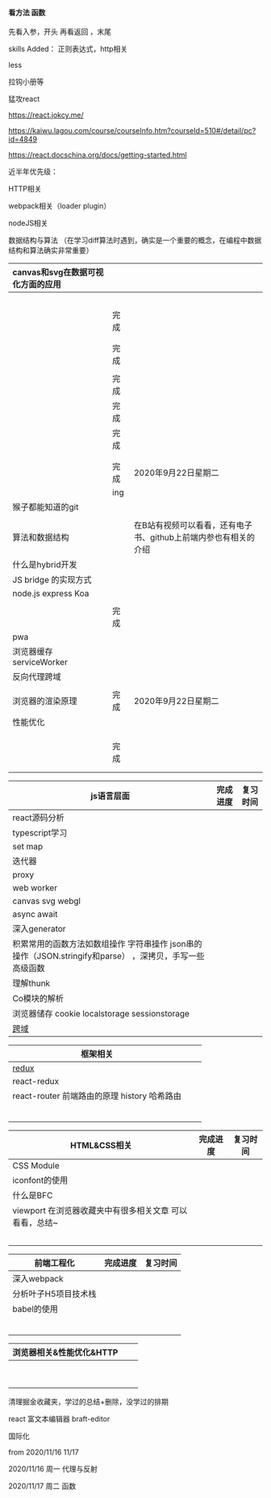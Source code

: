 #### 看方法 函数
先看入参，开头
再看返回 ，末尾

skills Added： 正则表达式，http相关

less

拉钩小册等

猛攻react 

https://react.jokcy.me/

https://kaiwu.lagou.com/course/courseInfo.htm?courseId=510#/detail/pc?id=4849

https://react.docschina.org/docs/getting-started.html

近半年优先级：

HTTP相关

webpack相关（loader plugin）

nodeJS相关

数据结构与算法 （在学习diff算法时遇到，确实是一个重要的概念，在编程中数据结构和算法确实非常重要）



| canvas和svg在数据可视化方面的应用 |      |                                                              |
| :-------------------------------- | ---- | ------------------------------------------------------------ |
|                                   |      |                                                              |
|                                   |      |                                                              |
|                                   |      |                                                              |
|                                   |      |                                                              |
|                                   |      |                                                              |
|                                   | 完成 |                                                              |
|                                   |      |                                                              |
|                                   |      |                                                              |
|                                   | 完成 |                                                              |
|                                   |      |                                                              |
|                                   | 完成 |                                                              |
|                                   | 完成 |                                                              |
|                                   | 完成 |                                                              |
|                                   |      |                                                              |
|                                   |      |                                                              |
|                                   | 完成 | 2020年9月22日星期二                                          |
|                                   | ing  |                                                              |
| 猴子都能知道的git                 |      |                                                              |
|                                   |      |                                                              |
| 算法和数据结构                    |      | 在B站有视频可以看看，还有电子书、github上前端内参也有相关的介绍 |
| 什么是hybrid开发                  |      |                                                              |
| JS bridge 的实现方式              |      |                                                              |
| node.js      express       Koa    |      |                                                              |
|                                   |      |                                                              |
|                                   | 完成 |                                                              |
| pwa                               |      |                                                              |
| 浏览器缓存 serviceWorker          |      |                                                              |
| 反向代理跨域                      |      |                                                              |
|                                   |      |                                                              |
| 浏览器的渲染原理                  | 完成 | 2020年9月22日星期二                                          |
| 性能优化                          |      |                                                              |
|                                   |      |                                                              |
|                                   |      |                                                              |
|                                   |      |                                                              |
|                                   | 完成 |                                                              |
|                                   |      |                                                              |
|                                   |      |                                                              |

| js语言层面                                                   | 完成进度 | 复习时间 |
| ------------------------------------------------------------ | -------- | -------- |
| react源码分析                                                |          |          |
| typescript学习                                               |          |          |
| set   map                                                    |          |          |
| 迭代器                                                       |          |          |
| proxy                                                        |          |          |
| web worker                                                   |          |          |
| canvas  svg     webgl                                        |          |          |
| async await                                                  |          |          |
| 深入generator                                                |          |          |
| 积累常用的函数方法如数组操作 字符串操作 json串的操作（JSON.stringify和parse） ，深拷贝，手写一些高级函数 |          |          |
| 理解thunk                                                    |          |          |
| Co模块的解析                                                 |          |          |
| 浏览器储存 cookie localstorage sessionstorage                |          |          |
| [跨域](./跨域.md)                                            |          |          |



| 框架相关                                     |      |      |
| -------------------------------------------- | ---- | ---- |
| [redux](./React/redux/redux.js)              |      |      |
| react-redux                                  |      |      |
| react-router 前端路由的原理 history 哈希路由 |      |      |
|                                              |      |      |
|                                              |      |      |
|                                              |      |      |
|                                              |      |      |
|                                              |      |      |
|                                              |      |      |





| HTML&CSS相关                                             | 完成进度 | 复习时间 |
| -------------------------------------------------------- | -------- | -------- |
| CSS Module                                               |          |          |
| iconfont的使用                                           |          |          |
| 什么是BFC                                                |          |          |
| viewport  在浏览器收藏夹中有很多相关文章 可以看看，总结~ |          |          |
|                                                          |          |          |
|                                                          |          |          |
|                                                          |          |          |
|                                                          |          |          |
|                                                          |          |          |





| 前端工程化           | 完成进度 | 复习时间 |
| -------------------- | -------- | -------- |
| 深入webpack          |          |          |
| 分析叶子H5项目技术栈 |          |          |
| babel的使用          |          |          |
|                      |          |          |
|                      |          |          |
|                      |          |          |
|                      |          |          |
|                      |          |          |
|                      |          |          |



| 浏览器相关&性能优化&HTTP |      |      |
| ------------------------ | ---- | ---- |
|                          |      |      |
|                          |      |      |
|                          |      |      |
|                          |      |      |
|                          |      |      |
|                          |      |      |
|                          |      |      |
|                          |      |      |
|                          |      |      |



清理掘金收藏夹，学过的总结+删除，没学过的排期



react 富文本编辑器 braft-editor



国际化



from 2020/11/16  11/17

2020/11/16 周一   代理与反射

2020/11/17 周二 函数

